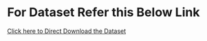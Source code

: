 <h1>For Dataset Refer this Below Link</h1>
<a href="https://storage.googleapis.com/mledu-datasets/cats_and_dogs_filtered.zip">Click here to Direct Download the Dataset</a>
